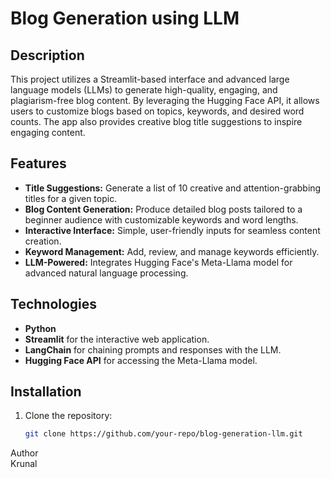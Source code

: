 # Blog Generation using LLM

## Description
This project utilizes a Streamlit-based interface and advanced large language models (LLMs) to generate high-quality, engaging, and plagiarism-free blog content. By leveraging the Hugging Face API, it allows users to customize blogs based on topics, keywords, and desired word counts. The app also provides creative blog title suggestions to inspire engaging content.

## Features
- **Title Suggestions:** Generate a list of 10 creative and attention-grabbing titles for a given topic.
- **Blog Content Generation:** Produce detailed blog posts tailored to a beginner audience with customizable keywords and word lengths.
- **Interactive Interface:** Simple, user-friendly inputs for seamless content creation.
- **Keyword Management:** Add, review, and manage keywords efficiently.
- **LLM-Powered:** Integrates Hugging Face's Meta-Llama model for advanced natural language processing.

## Technologies
- **Python**
- **Streamlit** for the interactive web application.
- **LangChain** for chaining prompts and responses with the LLM.
- **Hugging Face API** for accessing the Meta-Llama model.

## Installation
1. Clone the repository:
   ```bash
   git clone https://github.com/your-repo/blog-generation-llm.git
   ```

Author  
Krunal  
